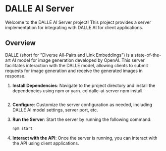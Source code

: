 # DALLE AI Server

Welcome to the DALLE AI Server project! This project provides a server implementation for integrating with DALLE AI for client applications.

## Overview

DALLE (short for "Diverse All-Pairs and Link Embeddings") is a state-of-the-art AI model for image generation developed by OpenAI. This server facilitates interaction with the DALLE model, allowing clients to submit requests for image generation and receive the generated images in response.

1. **Install Dependencies**: Navigate to the project directory and install the dependencies using npm or yarn.
    cd dalle-ai-server
    npm install
    ```

3. **Configure**: Customize the server configuration as needed, including DALLE AI model settings, server port, etc.

4. **Run the Server**: Start the server by running the following command:

    ```bash
    npm start
    ```

5. **Interact with the API**: Once the server is running, you can interact with the API using client applications.

<!-- ## API Reference -->

<!-- ### Generate Image

- **Endpoint**: `/generate`
- **Method**: `POST`
- **Request Body**: -->

